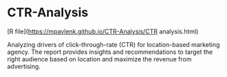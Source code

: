 # CTR-Analysis

[R file](https://mpavlenk.github.io/CTR-Analysis/CTR analysis.html)

Analyzing drivers of click-through-rate (CTR) for location-based marketing agency. The report provides insights and recommendations to target the right audience based on location and maximize the revenue from advertising.
